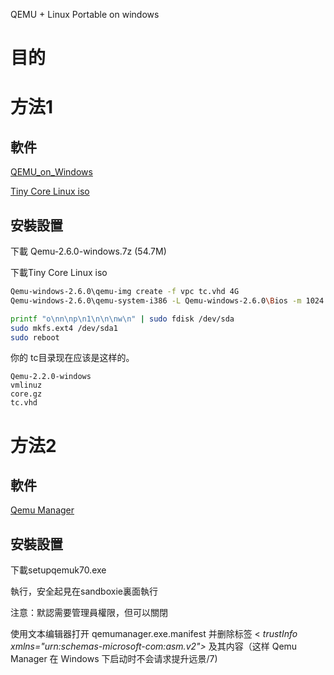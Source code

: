 QEMU + Linux Portable on windows

# 目的

# 方法1

## 軟件

[QEMU_on_Windows](http://lassauge.free.fr/qemu/QEMU_on_Windows.html)

[Tiny Core Linux iso](https://willhaley.com/blog/simple-portable-linux-qemu-vm-usb/)

## 安裝設置

下載 Qemu-2.6.0-windows.7z (54.7M)

下載Tiny Core Linux iso 

```bash
Qemu-windows-2.6.0\qemu-img create -f vpc tc.vhd 4G
Qemu-windows-2.6.0\qemu-system-i386 -L Qemu-windows-2.6.0\Bios -m 1024 -kernel vmlinuz -initrd core.gz -hda tc.vhd -append "home=sda1 opt=sda1 tce=sda1"

printf "o\nn\np\n1\n\n\nw\n" | sudo fdisk /dev/sda
sudo mkfs.ext4 /dev/sda1
sudo reboot
```

你的 tc目录现在应该是这样的。

```
Qemu-2.2.0-windows
vmlinuz
core.gz
tc.vhd
```

# 方法2

## 軟件

[Qemu Manager](https://www.portablefreeware.com/?id=640)

## 安裝設置

下載setupqemuk70.exe

執行，安全起見在sandboxie裏面執行

注意：默認需要管理員權限，但可以關閉

使用文本编辑器打开 qemumanager.exe.manifest 并删除标签 < *trustInfo xmlns="urn:schemas-microsoft-com:asm.v2">* 及其内容（这样 Qemu Manager 在 Windows 下启动时不会请求提升远景/7) 

